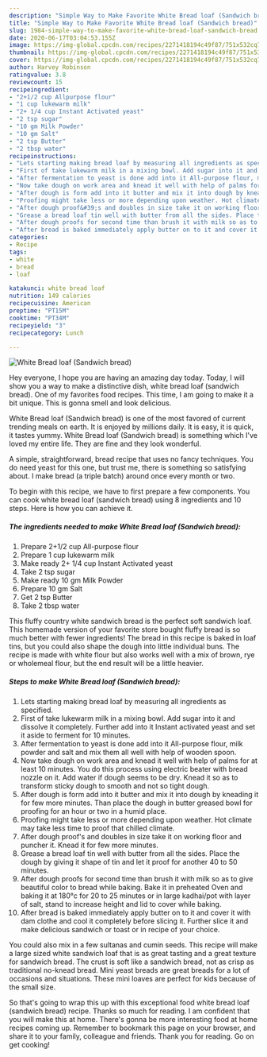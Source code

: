 ```yaml
---
description: "Simple Way to Make Favorite White Bread loaf (Sandwich bread)"
title: "Simple Way to Make Favorite White Bread loaf (Sandwich bread)"
slug: 1984-simple-way-to-make-favorite-white-bread-loaf-sandwich-bread
date: 2020-06-17T03:04:53.155Z
image: https://img-global.cpcdn.com/recipes/2271418194c49f87/751x532cq70/white-bread-loaf-sandwich-bread-recipe-main-photo.jpg
thumbnail: https://img-global.cpcdn.com/recipes/2271418194c49f87/751x532cq70/white-bread-loaf-sandwich-bread-recipe-main-photo.jpg
cover: https://img-global.cpcdn.com/recipes/2271418194c49f87/751x532cq70/white-bread-loaf-sandwich-bread-recipe-main-photo.jpg
author: Harvey Robinson
ratingvalue: 3.8
reviewcount: 15
recipeingredient:
- "2+1/2 cup Allpurpose flour"
- "1 cup lukewarm milk"
- "2+ 1/4 cup Instant Activated yeast"
- "2 tsp sugar"
- "10 gm Milk Powder"
- "10 gm Salt"
- "2 tsp Butter"
- "2 tbsp water"
recipeinstructions:
- "Lets starting making bread loaf by measuring all ingredients as specified."
- "First of take lukewarm milk in a mixing bowl. Add sugar into it and dissolve it completely. Further add into it Instant activated yeast and set it aside to ferment for 10 minutes."
- "After fermentation to yeast is done add into it All-purpose flour, milk powder and salt and mix them all well with help of wooden spoon."
- "Now take dough on work area and knead it well with help of palms for at least 10 minutes. You do this process using electric beater with bread nozzle on it. Add water if dough seems to be dry. Knead it so as to transform sticky dough to smooth and not so tight dough."
- "After dough is form add into it butter and mix it into dough by kneading it for few more minutes. Than place the dough in butter greased bowl for proofing for an hour or two in a humid place."
- "Proofing might take less or more depending upon weather. Hot climate may take less time to proof that chilled climate."
- "After dough proof&#39;s and doubles in size take it on working floor and puncher it. Knead it for few more minutes."
- "Grease a bread loaf tin well with butter from all the sides. Place the dough by giving it shape of tin and let it proof for another 40 to 50 minutes."
- "After dough proofs for second time than brush it with milk so as to give beautiful color to bread while baking. Bake it in preheated Oven and baking it at 180°c for 20 to 25 minutes or in large kadhai/pot with layer of salt, stand to increase height and lid to cover while baking."
- "After bread is baked immediately apply butter on to it and cover it with dam clothe and cool it completely before slicing it. Further slice it and make delicious sandwich or toast or in recipe of your choice."
categories:
- Recipe
tags:
- white
- bread
- loaf

katakunci: white bread loaf 
nutrition: 149 calories
recipecuisine: American
preptime: "PT15M"
cooktime: "PT34M"
recipeyield: "3"
recipecategory: Lunch

---
```



![White Bread loaf (Sandwich bread)](https://img-global.cpcdn.com/recipes/2271418194c49f87/751x532cq70/white-bread-loaf-sandwich-bread-recipe-main-photo.jpg)

Hey everyone, I hope you are having an amazing day today. Today, I will show you a way to make a distinctive dish, white bread loaf (sandwich bread). One of my favorites food recipes. This time, I am going to make it a bit unique. This is gonna smell and look delicious.

White Bread loaf (Sandwich bread) is one of the most favored of current trending meals on earth. It is enjoyed by millions daily. It is easy, it is quick, it tastes yummy. White Bread loaf (Sandwich bread) is something which I've loved my entire life. They are fine and they look wonderful.

A simple, straightforward, bread recipe that uses no fancy techniques. You do need yeast for this one, but trust me, there is something so satisfying about. I make bread (a triple batch) around once every month or two.


To begin with this recipe, we have to first prepare a few components. You can cook white bread loaf (sandwich bread) using 8 ingredients and 10 steps. Here is how you can achieve it.

<!--inarticleads1-->

##### The ingredients needed to make White Bread loaf (Sandwich bread):

1. Prepare 2+1/2 cup All-purpose flour
1. Prepare 1 cup lukewarm milk
1. Make ready 2+ 1/4 cup Instant Activated yeast
1. Take 2 tsp sugar
1. Make ready 10 gm Milk Powder
1. Prepare 10 gm Salt
1. Get 2 tsp Butter
1. Take 2 tbsp water


This fluffy country white sandwich bread is the perfect soft sandwich loaf. This homemade version of your favorite store bought fluffy bread is so much better with fewer ingredients! The bread in this recipe is baked in loaf tins, but you could also shape the dough into little individual buns. The recipe is made with white flour but also works well with a mix of brown, rye or wholemeal flour, but the end result will be a little heavier. 

<!--inarticleads2-->

##### Steps to make White Bread loaf (Sandwich bread):

1. Lets starting making bread loaf by measuring all ingredients as specified.
1. First of take lukewarm milk in a mixing bowl. Add sugar into it and dissolve it completely. Further add into it Instant activated yeast and set it aside to ferment for 10 minutes.
1. After fermentation to yeast is done add into it All-purpose flour, milk powder and salt and mix them all well with help of wooden spoon.
1. Now take dough on work area and knead it well with help of palms for at least 10 minutes. You do this process using electric beater with bread nozzle on it. Add water if dough seems to be dry. Knead it so as to transform sticky dough to smooth and not so tight dough.
1. After dough is form add into it butter and mix it into dough by kneading it for few more minutes. Than place the dough in butter greased bowl for proofing for an hour or two in a humid place.
1. Proofing might take less or more depending upon weather. Hot climate may take less time to proof that chilled climate.
1. After dough proof&#39;s and doubles in size take it on working floor and puncher it. Knead it for few more minutes.
1. Grease a bread loaf tin well with butter from all the sides. Place the dough by giving it shape of tin and let it proof for another 40 to 50 minutes.
1. After dough proofs for second time than brush it with milk so as to give beautiful color to bread while baking. Bake it in preheated Oven and baking it at 180°c for 20 to 25 minutes or in large kadhai/pot with layer of salt, stand to increase height and lid to cover while baking.
1. After bread is baked immediately apply butter on to it and cover it with dam clothe and cool it completely before slicing it. Further slice it and make delicious sandwich or toast or in recipe of your choice.


You could also mix in a few sultanas and cumin seeds. This recipe will make a large sized white sandwich loaf that is as great tasting and a great texture for sandwich bread. The crust is soft like a sandwich bread, not as crisp as traditional no-knead bread. Mini yeast breads are great breads for a lot of occasions and situations. These mini loaves are perfect for kids because of the small size. 

So that's going to wrap this up with this exceptional food white bread loaf (sandwich bread) recipe. Thanks so much for reading. I am confident that you will make this at home. There's gonna be more interesting food at home recipes coming up. Remember to bookmark this page on your browser, and share it to your family, colleague and friends. Thank you for reading. Go on get cooking!
